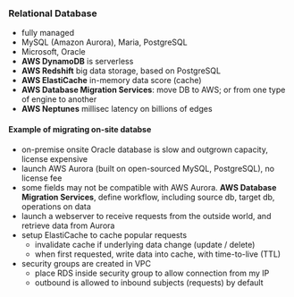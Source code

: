 ### Relational Database

- fully managed
- MySQL (Amazon Aurora), Maria, PostgreSQL
- Microsoft, Oracle
- **AWS DynamoDB** is serverless
- **AWS Redshift** big data storage, based on PostgreSQL
- **AWS ElastiCache** in-memory data score (cache)
- **AWS Database Migration Services**: move DB to AWS; or from one type of engine to another
- **AWS Neptunes** millisec latency on billions of edges

#### Example of migrating on-site databse

- on-premise onsite Oracle database is slow and outgrown capacity, license expensive
- launch AWS Aurora (built on open-sourced MySQL, PostgreSQL), no license fee
- some fields may not be compatible with AWS Aurora. **AWS Database Migration Services**, define workflow, including source db, target db, operations on data
- launch a webserver to receive requests from the outside world, and retrieve data from Aurora
- setup ElastiCache to cache popular requests
  - invalidate cache if underlying data change (update / delete)
  - when first requested, write data into cache, with time-to-live (TTL)
- security groups are created in VPC
  - place RDS inside security group to allow connection from my IP
  - outbound is allowed to inbound subjects (requests) by default
